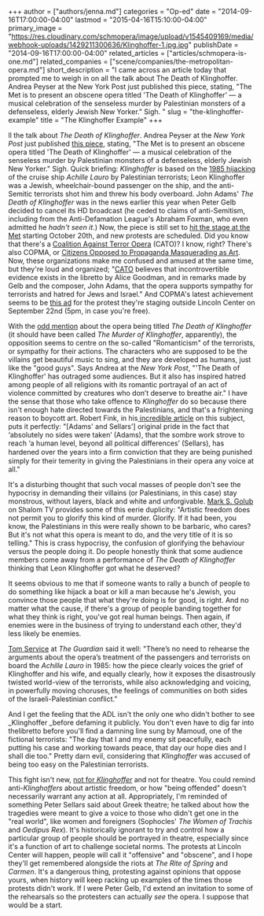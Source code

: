 +++
author = ["authors/jenna.md"]
categories = "Op-ed"
date = "2014-09-16T17:00:00-04:00"
lastmod = "2015-04-16T15:10:00-04:00"
primary_image = "https://res.cloudinary.com/schmopera/image/upload/v1545409169/media/webhook-uploads/1429211300636/Klinghoffer-1.jpg.jpg"
publishDate = "2014-09-16T17:00:00-04:00"
related_articles = ["articles/schmopera-is-one.md"]
related_companies = ["scene/companies/the-metropolitan-opera.md"]
short_description = "I came across an article today that prompted me to weigh in on all the talk about The Death of Klinghoffer. Andrea Peyser at the New York Post just published this piece, stating, &quot;The Met is to present an obscene opera titled &#039;The Death of Klinghoffer&#039; — a musical celebration of the senseless murder by Palestinian monsters of a defenseless, elderly Jewish New Yorker.&quot; Sigh. "
slug = "the-klinghoffer-example"
title = "The Klinghoffer Example"
+++

ll the talk about _The Death of Klinghoffer_. Andrea Peyser at the _New York Post_ just published [this piece](http://nypost.com/2014/09/15/the-met-operas-new-musical-celebration-promoting-bigotry/), stating, "The Met is to present an obscene opera titled 'The Death of Klinghoffer' — a musical celebration of the senseless murder by Palestinian monsters of a defenseless, elderly Jewish New Yorker." Sigh. Quick briefing: _Klinghoffer_ is based on the [1985 hijacking](http://en.wikipedia.org/wiki/Achille_Lauro_hijacking) of the cruise ship _Achille Lauro_ by Palestinian terrorists; Leon Klinghoffer was a Jewish, wheelchair-bound passenger on the ship, and the anti-Semitic terrorists shot him and threw his body overboard. John Adams' _The Death of Klinghoffer_ was in the news earlier this year when Peter Gelb decided to cancel its HD broadcast (he ceded to claims of anti-Semitism, including from the Anti-Defamation League's Abraham Foxman, who even admitted he _hadn't seen it_.) Now, the piece is still set to [hit the stage at the Met](http://www.metopera.org/opera/the-death-of-klinghoffer-adams-tickets) starting October 20th, and new protests are scheduled.
Did you know that there's a [Coalition Against Terror Opera](http://www.bcjewishlink.com/index.php?option=com_content&view=article&id=4771:the-coalition-against-terror-opera-cato-calls-for-protest-at-the-met&catid=150:news&Itemid=562) (CATO)? I know, right? There's also COPMA, or [Citizens Opposed to Propaganda Masquerading as Art](http://www.copma.net/). Now, these organizations make me confused and amused at the same time, but they're loud and organized; "[CATO](http://schmopera.com/wp-admin/CATO%20believes%20that%20incontrovertible%20evidence%20exists%20in%20the%20libretto%20by%20Alice%20Goodman,%20and%20in%20remarks%20made%20by%20Gelb%20and%20the%20composer,%20John%20Adams,%20that%20the%20opera%20supports%20sympathy%20for%20terrorists%20and%20hatred%20for%20Jews%20and%20Israel.) believes that incontrovertible evidence exists in the libretto by Alice Goodman, and in remarks made by Gelb and the composer, John Adams, that the opera supports sympathy for terrorists and hatred for Jews and Israel." And COPMA's latest achievement seems to be [this ad](http://www.copma.net/wp-content/uploads/2014/09/COPMA_Ad_Klinghoffer2.pdf) for the protest they're staging outside Lincoln Center on September 22nd (5pm, in case you're free).

With the [odd mention](http://www.youtube.com/watch?v=HqLrrGFPL9w&t=2m33s) about the opera being titled _The Death of Klinghoffer_ (it should have been called _The Murder of Klinghoffer_, apparently), the opposition seems to centre on the so-called "Romanticism" of the terrorists, or sympathy for their actions. The characters who are supposed to be the villains get beautiful music to sing, and they are developed as humans, just like the "good guys". Says Andrea at the _New York Post_, "'The Death of Klinghoffer' has outraged some audiences. But it also has inspired hatred among people of all religions with its romantic portrayal of an act of violence committed by creatures who don’t deserve to breathe air." I have the sense that those who take offence to _Klinghoffer_ do so because there isn't enough hate directed towards the Palestinians, and that's a frightening reason to boycott art. Robert Fink, in his[ incredible article](https://www.academia.edu/441205/Klinghoffer_in_Brooklyn_Heights) on this subject, puts it perfectly: "[Adams' and Sellars'] original pride in the fact that ‘absolutely no sides were taken’ (Adams), that the sombre work strove to reach ‘a human level, beyond all political differences’ (Sellars), has hardened over the years into a ﬁrm conviction that they are being punished simply for their temerity in giving the Palestinians in their opera any voice at all."

It's a disturbing thought that such vocal masses of people don't see the hypocrisy in demanding their villains (or Palestinians, in this case) stay monstrous, without layers, black and white and unforgivable. [Mark S. Golub](http://www.youtube.com/watch?v=HqLrrGFPL9w&t=27m59s) on Shalom TV provides some of this eerie duplicity: "Artistic freedom does not permit you to glorify this kind of murder. Glorify. If it had been, you know, the Palestinians in this were really shown to be barbaric, who cares? But it's not what this opera is meant to do, and the very title of it is so telling." This is crass hypocrisy, the confusion of glorifying the behaviour versus the people doing it. Do people honestly think that some audience members come away from a performance of _The Death of Klinghoffer_ thinking that Leon Klinghoffer got what he deserved?

It seems obvious to me that if someone wants to rally a bunch of people to do something like hijack a boat or kill a man because he's Jewish, you convince those people that what they're doing is for good, is right. And no matter what the cause, if there's a group of people banding together for what they think is right, you've got real human beings. Then again, if enemies were in the business of trying to understand each other, they'd less likely be enemies.

[Tom Service](http://www.theguardian.com/music/tomserviceblog/2014/jun/18/the-death-of-klinghoffer-if-john-adams-opera-isnt-anti-semitic-how-can-it-fan-anti-semitism) at _The Guardian_ said it well: "There’s no need to rehearse the arguments about the opera’s treatment of the passengers and terrorists on board the _Achille Lauro_ in 1985: how the piece clearly voices the grief of Klinghoffer and his wife, and equally clearly, how it exposes the disastrously twisted world-view of the terrorists, while also acknowledging and voicing, in powerfully moving choruses, the feelings of communities on both sides of the Israeli-Palestinian conflict."

And I get the feeling that the ADL isn't the only one who didn't bother to see _Klinghoffer _before defaming it publicly. You don't even have to dig far into thelibretto before you'll find a damning line sung by Mamoud, one of the fictional terrorists: "The day that I and my enemy sit peacefully, each putting his case and working towards peace, that day our hope dies and I shall die too." Pretty darn evil, considering that _Klinghoffer_ was accused of being too easy on the Palestinian terrorists.

This fight isn't new, [not for _Klinghoffer_](https://www.youtube.com/watch?v=c81s3FwSaaY) and not for theatre. You could remind anti-_Klinghoffers_ about artistic freedom, or how "being offended" doesn't necessarily warrant any action at all. Appropriately, I'm reminded of something Peter Sellars said about Greek theatre; he talked about how the tragedies were meant to give a voice to those who didn't get one in the "real world", like women and foreigners (Sophocles' _The Women of Trachis_ and _Oedipus Rex_). It's historically ignorant to try and control how a particular group of people should be portrayed in theatre, especially since it's a function of art to challenge societal norms. The protests at Lincoln Center will happen, people will call it "offensive" and "obscene", and I hope they'll get remembered alongside the riots at _The Rite of Spring_ and _Carmen_. It's a dangerous thing, protesting against opinions that oppose yours, when history will keep racking up examples of the times those protests didn't work. If I were Peter Gelb, I'd extend an invitation to some of the rehearsals so the protesters can actually _see_ the opera. I suppose that would be a start.
